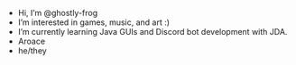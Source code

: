 - Hi, I’m @ghostly-frog
- I’m interested in games, music, and art :)
- I’m currently learning Java GUIs and Discord bot development with JDA.
- Aroace
- he/they

<!---
ghostly-frog/ghostly-frog is a ✨ special ✨ repository because its `README.md` (this file) appears on your GitHub profile.
You can click the Preview link to take a look at your changes.
--->

